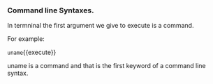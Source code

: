 ### Command line Syntaxes.

In termninal the first argument we give to execute is a command.

For example:

`uname`{{execute}} 

uname is a command and that is the first keyword of a command line syntax.

